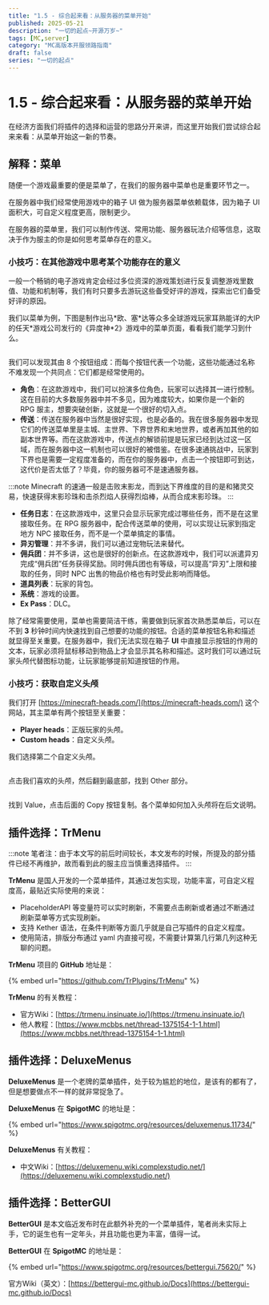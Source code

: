 ```yaml
---
title: "1.5 - 综合起来看：从服务器的菜单开始"
published: 2025-05-21
description: "一切的起点~开源万岁~"
tags: [MC,server]
category: "MC高版本开服领路指南"
draft: false
series: "一切的起点"
---
```


# 1.5 - 综合起来看：从服务器的菜单开始

在经济方面我们将插件的选择和运营的思路分开来讲，而这里开始我们尝试综合起来来看：从菜单开始这一新的节奏。

## 解释：菜单

随便一个游戏最重要的便是菜单了，在我们的服务器中菜单也是重要环节之一。

在服务器中我们经常使用游戏中的箱子 UI 做为服务器菜单依赖载体，因为箱子 UI 面积大，可自定义程度更高，限制更少。

在服务器的菜单里，我们可以制作传送、常用功能、服务器玩法介绍等信息，这取决于作为服主的你是如何思考菜单存在的意义。

### 小技巧：在其他游戏中思考某个功能存在的意义

一般一个畅销的电子游戏肯定会经过多位资深的游戏策划进行反复调整游戏里数值、功能和机制等，我们有时只要多去游玩这些备受好评的游戏，探索出它们备受好评的原因。

我们以菜单为例，下图是制作出马\*欧、塞\*达等众多全球游戏玩家耳熟能详的大IP的任天\*游戏公司发行的《异度神\*2》游戏中的菜单页面，看看我们能学习到什么。

<figure><img src="https://400373137-files.gitbook.io/~/files/v0/b/gitbook-x-prod.appspot.com/o/spaces%2FFlP4xP4pRQ4Bt9AMcMkX%2Fuploads%2F4JrztBQtU6txH5CLpzPO%2F%E5%B1%8F%E5%B9%95%E6%88%AA%E5%9B%BE%202023-03-10%20123723.png?alt=media&#x26;token=ebc34ae5-0830-465e-a19c-21e3b3655c51" alt=""><figcaption></figcaption></figure>

我们可以发现其由 8 个按钮组成：而每个按钮代表一个功能，这些功能通过名称不难发现一个共同点：它们都是经常使用的。

* **角色**：在这款游戏中，我们可以扮演多位角色，玩家可以选择其一进行控制。这在目前的大多数服务器中并不多见，因为难度较大，如果你是一个新的 RPG 服主，想要突破创新，这就是一个很好的切入点。
* **传送**：传送在服务器中当然是很好实现，也是必备的。我在很多服务器中发现它们的传送菜单里是主城、主世界、下界世界和末地世界，或者再加其他的如副本世界等。而在这款游戏中，传送点的解锁前提是玩家已经到达过这一区域，而在服务器中这一机制也可以很好的被借鉴。在很多速通挑战中，玩家到下界也是需要一定程度准备的，而在你的服务器中，点击一个按钮即可到达，这代价是否太低了？毕竟，你的服务器可不是速通服务器。

:::note
Minecraft 的速通一般是击败末影龙，而到达下界维度的目的是和猪灵交易，快速获得末影珍珠和击杀烈焰人获得烈焰棒，从而合成末影珍珠。
:::

* **任务日志**：在这款游戏中，这里只会显示玩家完成过哪些任务，而不是在这里接取任务。在 RPG 服务器中，配合传送菜单的使用，可以实现让玩家到指定地方 NPC 接取任务，而不是一个菜单搞定的事情。
* **异刃管理**：并不多讲，我们可以通过宠物玩法来替代。
* **佣兵团**：并不多讲，这也是很好的创新点。在这款游戏中，我们可以派遣异刃完成“佣兵团”任务获得奖励。同时佣兵团也有等级，可以提高“异刃”上限和接取的任务，同时 NPC 出售的物品价格也有时受此影响而降低。
* **道具列表**：玩家的背包。
* **系统**：游戏的设置。
* **Ex Pass**：DLC。

除了经常需要使用，菜单也需要简洁干练，需要做到玩家首次熟悉菜单后，可以在不到 **3** 秒钟时间内快速找到自己想要的功能的按钮。合适的菜单按钮名称和描述就显得至关重要。在服务器中，我们无法实现在箱子 **UI** 中直接显示按钮的作用的文本，玩家必须将鼠标移动到物品上才会显示其名称和描述。这时我们可以通过玩家头颅代替图标功能，让玩家能够提前知道按钮的作用。

### 小技巧：获取自定义头颅

我们打开 [https://minecraft-heads.com/](https://minecraft-heads.com/) 这个网站，其主菜单有两个按钮至关重要：

* **Player heads**：正版玩家的头颅。
* **Custom heads**：自定义头颅。

我们选择第二个自定义头颅。

<figure><img src="https://400373137-files.gitbook.io/~/files/v0/b/gitbook-x-prod.appspot.com/o/spaces%2FFlP4xP4pRQ4Bt9AMcMkX%2Fuploads%2F6jqMYMJeShVeya0eM4cE%2F%E5%B1%8F%E5%B9%95%E6%88%AA%E5%9B%BE%202023-03-10%20161053.png?alt=media&#x26;token=f36f78c8-6d4e-4c68-a5fe-ac8f3c541fa3" alt=""><figcaption></figcaption></figure>

点击我们喜欢的头颅，然后翻到最底部，找到 Other 部分。

<figure><img src="https://400373137-files.gitbook.io/~/files/v0/b/gitbook-x-prod.appspot.com/o/spaces%2FFlP4xP4pRQ4Bt9AMcMkX%2Fuploads%2FNHMlTNYXXAAm4y0RmdZm%2F%E5%B1%8F%E5%B9%95%E6%88%AA%E5%9B%BE%202023-03-10%20161135.png?alt=media&#x26;token=62114e96-8a5a-4812-8358-ff59a3de807a" alt=""><figcaption></figcaption></figure>

找到 Value，点击后面的 Copy 按钮复制。各个菜单如何加入头颅将在后文说明。

## 插件选择：TrMenu

:::note
笔者注：由于本文写的前后时间较长，本文发布的时候，所提及的部分插件已经不再维护，故而看到此的服主应当慎重选择插件。
:::

**TrMenu** 是国人开发的一个菜单插件，其通过发包实现，功能丰富，可自定义程度高，最贴近实际使用的来说：

* PlaceholderAPI 等变量符可以实时刷新，不需要点击刷新或者通过不断通过刷新菜单等方式实现刷新。
* 支持 Kether 语法，在条件判断等方面几乎就是自己写插件的自定义程度。
* 使用简洁，排版分布通过 yaml 内直接可视，不需要计算第几行第几列这种无聊的问题。

**TrMenu** 项目的 **GitHub** 地址是：

{% embed url="https://github.com/TrPlugins/TrMenu" %}

**TrMenu** 的有关教程：

* 官方Wiki：[https://trmenu.insinuate.io/](https://trmenu.insinuate.io/)
* 他人教程：[https://www.mcbbs.net/thread-1375154-1-1.html](https://www.mcbbs.net/thread-1375154-1-1.html)

## 插件选择：DeluxeMenus

**DeluxeMenus** 是一个老牌的菜单插件，处于较为尴尬的地位，是该有的都有了，但是想要做点不一样的就非常捉急了。

**DeluxeMenus** 在 **SpigotMC** 的地址是：

{% embed url="https://www.spigotmc.org/resources/deluxemenus.11734/" %}

**DeluxeMenus** 有关教程：

* 中文Wiki：[https://deluxemenu.wiki.complexstudio.net/](https://deluxemenu.wiki.complexstudio.net/)

## 插件选择：BetterGUI

**BetterGUI** 是本文临近发布时在此额外补充的一个菜单插件，笔者尚未实际上手，它的诞生也有一定年头，并且功能也更为丰富，值得一试。

**BetterGUI** 在 **SpigotMC** 的地址是：

{% embed url="https://www.spigotmc.org/resources/bettergui.75620/" %}

官方Wiki（英文）：[https://bettergui-mc.github.io/Docs](https://bettergui-mc.github.io/Docs)
